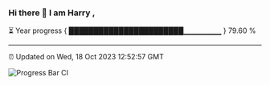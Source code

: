 ### Hi there 👋 I am Harry , 

⏳ Year progress { ███████████████████████▁▁▁▁▁▁▁ } 79.60 %

---

⏰ Updated on Wed, 18 Oct 2023 12:52:57 GMT

![Progress Bar CI](https://github.com/duykhang68/duykhang68/workflows/Progress%20Bar%20CI/badge.svg)
